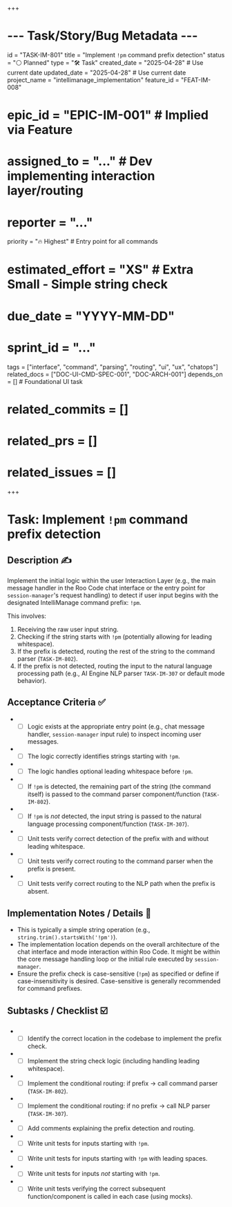 +++
# --- Task/Story/Bug Metadata ---
id = "TASK-IM-801"
title = "Implement `!pm` command prefix detection"
status = "⚪️ Planned"
type = "🛠️ Task"
created_date = "2025-04-28" # Use current date
updated_date = "2025-04-28" # Use current date
project_name = "intellimanage_implementation"
feature_id = "FEAT-IM-008"
# epic_id = "EPIC-IM-001" # Implied via Feature
# assigned_to = "..." # Dev implementing interaction layer/routing
# reporter = "..."
priority = "🔥 Highest" # Entry point for all commands
# estimated_effort = "XS" # Extra Small - Simple string check
# due_date = "YYYY-MM-DD"
# sprint_id = "..."
tags = ["interface", "command", "parsing", "routing", "ui", "ux", "chatops"]
related_docs = ["DOC-UI-CMD-SPEC-001", "DOC-ARCH-001"]
depends_on = [] # Foundational UI task
# related_commits = []
# related_prs = []
# related_issues = []
+++

# Task: Implement `!pm` command prefix detection

## Description ✍️

Implement the initial logic within the user Interaction Layer (e.g., the main message handler in the Roo Code chat interface or the entry point for `session-manager`'s request handling) to detect if user input begins with the designated IntelliManage command prefix: `!pm`.

This involves:
1.  Receiving the raw user input string.
2.  Checking if the string starts with `!pm` (potentially allowing for leading whitespace).
3.  If the prefix is detected, routing the rest of the string to the command parser (`TASK-IM-802`).
4.  If the prefix is not detected, routing the input to the natural language processing path (e.g., AI Engine NLP parser `TASK-IM-307` or default mode behavior).

## Acceptance Criteria ✅

*   - [ ] Logic exists at the appropriate entry point (e.g., chat message handler, `session-manager` input rule) to inspect incoming user messages.
*   - [ ] The logic correctly identifies strings starting with `!pm`.
*   - [ ] The logic handles optional leading whitespace before `!pm`.
*   - [ ] If `!pm` is detected, the remaining part of the string (the command itself) is passed to the command parser component/function (`TASK-IM-802`).
*   - [ ] If `!pm` is *not* detected, the input string is passed to the natural language processing component/function (`TASK-IM-307`).
*   - [ ] Unit tests verify correct detection of the prefix with and without leading whitespace.
*   - [ ] Unit tests verify correct routing to the command parser when the prefix is present.
*   - [ ] Unit tests verify correct routing to the NLP path when the prefix is absent.

## Implementation Notes / Details 📝

*   This is typically a simple string operation (e.g., `string.trim().startsWith('!pm')`).
*   The implementation location depends on the overall architecture of the chat interface and mode interaction within Roo Code. It might be within the core message handling loop or the initial rule executed by `session-manager`.
*   Ensure the prefix check is case-sensitive (`!pm`) as specified or define if case-insensitivity is desired. Case-sensitive is generally recommended for command prefixes.

## Subtasks / Checklist ☑️

*   - [ ] Identify the correct location in the codebase to implement the prefix check.
*   - [ ] Implement the string check logic (including handling leading whitespace).
*   - [ ] Implement the conditional routing: if prefix -> call command parser (`TASK-IM-802`).
*   - [ ] Implement the conditional routing: if no prefix -> call NLP parser (`TASK-IM-307`).
*   - [ ] Add comments explaining the prefix detection and routing.
*   - [ ] Write unit tests for inputs starting with `!pm`.
*   - [ ] Write unit tests for inputs starting with `!pm` with leading spaces.
*   - [ ] Write unit tests for inputs *not* starting with `!pm`.
*   - [ ] Write unit tests verifying the correct subsequent function/component is called in each case (using mocks).
